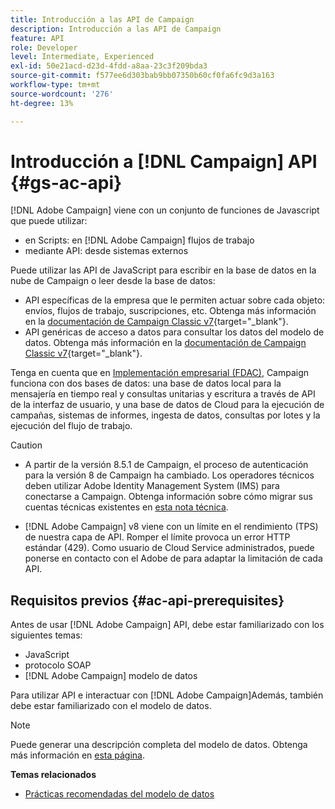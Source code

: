 ```yaml
---
title: Introducción a las API de Campaign
description: Introducción a las API de Campaign
feature: API
role: Developer
level: Intermediate, Experienced
exl-id: 50e21acd-d23d-4fdd-a8aa-23c3f209bda3
source-git-commit: f577ee6d303bab9bb07350b60cf0fa6fc9d3a163
workflow-type: tm+mt
source-wordcount: '276'
ht-degree: 13%

---
```


# Introducción a [!DNL Campaign] API {#gs-ac-api}

[!DNL Adobe Campaign] viene con un conjunto de funciones de Javascript que puede utilizar:

* en Scripts: en [!DNL Adobe Campaign] flujos de trabajo
* mediante API: desde sistemas externos

Puede utilizar las API de JavaScript para escribir en la base de datos en la nube de Campaign o leer desde la base de datos:

* API específicas de la empresa que le permiten actuar sobre cada objeto: envíos, flujos de trabajo, suscripciones, etc. Obtenga más información en la [documentación de Campaign Classic v7](https://experienceleague.adobe.com/docs/campaign-classic/using/configuring-campaign-classic/api/business-oriented-apis.html){target="_blank"}.
* API genéricas de acceso a datos para consultar los datos del modelo de datos. Obtenga más información en la [documentación de Campaign Classic v7](https://experienceleague.adobe.com/docs/campaign-classic/using/configuring-campaign-classic/api/data-oriented-apis.html){target="_blank"}.

Tenga en cuenta que en [Implementación empresarial (FDAC)](../architecture/enterprise-deployment.md), Campaign funciona con dos bases de datos: una base de datos local para la mensajería en tiempo real y consultas unitarias y escritura a través de API de la interfaz de usuario, y una base de datos de Cloud para la ejecución de campañas, sistemas de informes, ingesta de datos, consultas por lotes y la ejecución del flujo de trabajo.

>[!CAUTION]
>
>* A partir de la versión 8.5.1 de Campaign, el proceso de autenticación para la versión 8 de Campaign ha cambiado. Los operadores técnicos deben utilizar Adobe Identity Management System (IMS) para conectarse a Campaign. Obtenga información sobre cómo migrar sus cuentas técnicas existentes en [esta nota técnica](../../technotes/upgrades/ims-migration.md).
>
>* [!DNL Adobe Campaign] v8 viene con un límite en el rendimiento (TPS) de nuestra capa de API. Romper el límite provoca un error HTTP estándar (429). Como usuario de Cloud Service administrados, puede ponerse en contacto con el Adobe de para adaptar la limitación de cada API.
> 

## Requisitos previos {#ac-api-prerequisites}

Antes de usar [!DNL Adobe Campaign] API, debe estar familiarizado con los siguientes temas:

* JavaScript
* protocolo SOAP
* [!DNL Adobe Campaign] modelo de datos

Para utilizar API e interactuar con [!DNL Adobe Campaign]Además, también debe estar familiarizado con el modelo de datos.

>[!NOTE]
>Puede generar una descripción completa del modelo de datos. Obtenga más información en [esta página](datamodel.md).


**Temas relacionados**

* [Prácticas recomendadas del modelo de datos](datamodel-best-practices.md)
